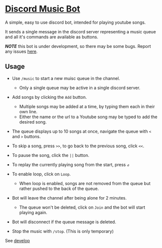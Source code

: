 # [Discord Music Bot](https://github.com/lpoto/discord-music-bot)

A simple, easy to use discord bot, intended for playing youtube songs.

It sends a single message in the discord server representing a music queue
and all it's commands are available as buttons.

**_NOTE_** this bot is under development, so there may be some bugs.
Report any issues [here](https://github.com/lpoto/discord-music-bot/issues).

## Usage

- Use `/music` to start a new muisc queue in the channel.

  - Only a single queue may be active in a single discord server.

- Add songs by clicking the `Add` button.

  - Multiple songs may be added at a time, by typing them each in their own line.
  - Either the name or the url to a Youtube song may be typed to add the desired song.

- The queue displays up to 10 songs at once, navigate the queue with `<` and `>` buttons.

- To skip a song, press `>>`, to go back to the previous song, click `<<`.

- To pause the song, click the `||` button.

- To replay the currently playing song from the start, press `↺`

- To enable loop, click on `Loop`.

  - When loop is enabled, songs are not removed from the queue but rather pushed to the back of the queue.

- Bot will leave the channel after being alone for 2 minutes.

  - The queue won't be deleted, click on `Join` and the bot will start playing again.

- Bot will disconnect if the queue message is deleted.

- Stop the music with `/stop`. (This is only temporary)

See [develop](https://github.com/lpoto/discord-music-bot/blob/main/doc/develop.md)
